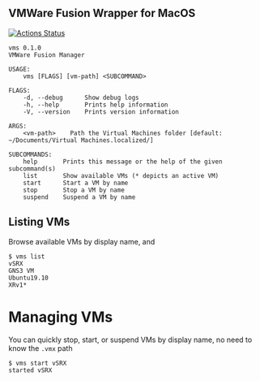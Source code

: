 ## VMWare Fusion Wrapper for MacOS

[![Actions Status](https://github.com/thepacketgeek/vmware-fusion-wrapper/workflows/cargo/badge.svg)](https://github.com/thepacketgeek/vmware-fusion-wrapper/actions)

```
vms 0.1.0
VMWare Fusion Manager

USAGE:
    vms [FLAGS] [vm-path] <SUBCOMMAND>

FLAGS:
    -d, --debug      Show debug logs
    -h, --help       Prints help information
    -V, --version    Prints version information

ARGS:
    <vm-path>    Path the Virtual Machines folder [default: ~/Documents/Virtual Machines.localized/]

SUBCOMMANDS:
    help       Prints this message or the help of the given subcommand(s)
    list       Show available VMs (* depicts an active VM)
    start      Start a VM by name
    stop       Stop a VM by name
    suspend    Suspend a VM by name
```

## Listing VMs
Browse available VMs by display name, and 
```
$ vms list
vSRX
GNS3 VM
Ubuntu19.10
XRv1*
```

# Managing VMs
You can quickly stop, start, or suspend VMs by display name, no need to know the `.vmx` path

```
$ vms start vSRX
started vSRX
```
